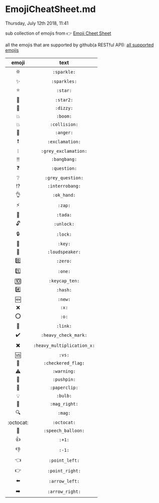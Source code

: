 # EmojiCheatSheet.md
Thursday, July 12th 2018, 11:41

sub collection of emojis from :point_right: [Emoji Cheet Sheet](https://www.webfx.com/tools/emoji-cheat-sheet/)

all the emojis that are supported by github(a RESTful API): [all supported emojis](https://api.github.com/emojis)

|          emoji           |            text            |
|:------------------------:|:--------------------------:|
|        :sparkle:         |        `:sparkle:`         |
|        :sparkles:        |        `:sparkles:`        |
|          :star:          |          `:star:`          |
|         :star2:          |         `:star2:`          |
|         :dizzy:          |         `:dizzy:`          |
|          :boom:          |          `:boom:`          |
|       :collision:        |       `:collision:`        |
|         :anger:          |         `:anger:`          |
|      :exclamation:       |      `:exclamation:`       |
|    :grey_exclamation:    |    `:grey_exclamation:`    |
|        :bangbang:        |        `:bangbang:`        |
|        :question:        |        `:question:`        |
|     :grey_question:      |     `:grey_question:`      |
|      :interrobang:       |      `:interrobang:`       |
|        :ok_hand:         |        `:ok_hand:`         |
|          :zap:           |          `:zap:`           |
|          :tada:          |          `:tada:`          |
|         :unlock:         |         `:unlock:`         |
|          :lock:          |          `:lock:`          |
|          :key:           |          `:key:`           |
|      :loudspeaker:       |      `:loudspeaker:`       |
|          :zero:          |          `:zero:`          |
|          :one:           |          `:one:`           |
|       :keycap_ten:       |       `:keycap_ten:`       |
|          :hash:          |          `:hash:`          |
|          :new:           |          `:new:`           |
|           :x:            |           `:x:`            |
|           :o:            |           `:o:`            |
|          :link:          |          `:link:`          |
|    :heavy_check_mark:    |    `:heavy_check_mark:`    |
| :heavy_multiplication_x: | `:heavy_multiplication_x:` |
|           :vs:           |           `:vs:`           |
|     :checkered_flag:     |     `:checkered_flag:`     |
|        :warning:         |        `:warning:`         |
|        :pushpin:         |        `:pushpin:`         |
|       :paperclip:        |       `:paperclip:`        |
|          :bulb:          |          `:bulb:`          |
|       :mag_right:        |       `:mag_right:`        |
|          :mag:           |          `:mag:`           |
|        :octocat:         |        `:octocat:`         |
|     :speech_balloon:     |     `:speech_balloon:`     |
|           :+1:           |           `:+1:`           |
|           :-1:           |           `:-1:`           |
|       :point_left:       |       `:point_left:`       |
|      :point_right:       |      `:point_right:`       |
|       :arrow_left:       |       `:arrow_left:`       |
|      :arrow_right:       |      `:arrow_right:`       |
